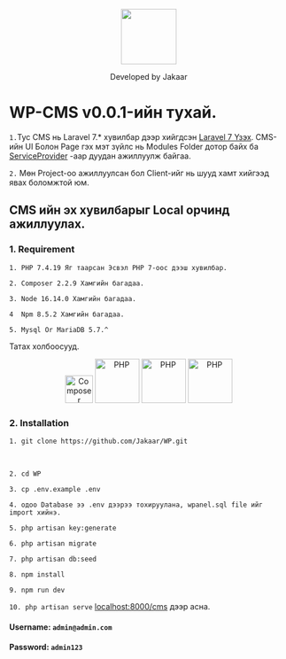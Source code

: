 <p align="center">
    <a href="tel:88052618" target="_blank">
        <img src="https://avatars.githubusercontent.com/u/54393995?v=4" width="100">
    </a>
</p>
<p align="center">
    Developed by Jakaar
</p>

# WP-CMS v0.0.1-ийн тухай.
`1.`Тус CMS нь Laravel 7.* хувилбар дээр хийгдсэн [Laravel 7 Үзэх](https://laravel.com/docs/7.x/).
CMS-ийн UI Болон Page гэх мэт зүйлс нь Modules Folder дотор байх ба [ServiceProvider](https://laravel.com/docs/7.x/providers) -аар дуудан ажиллуулж байгаа.

`2.` Мөн Project-оо ажиллуулсан бол Client-ийг нь шууд хамт хийгээд явах боломжтой юм.


## CMS ийн эх хувилбарыг Local орчинд ажиллуулах.
### 1.  Requirement
    1. PHP 7.4.19 Яг таарсан Эсвэл PHP 7-оос дээш хувилбар.

    2. Composer 2.2.9 Хамгийн багадаа. 

    3. Node 16.14.0 Xамгийн багадаа. 

    4  Npm 8.5.2 Хамгийн багадаа. 

    5. Mysql Or MariaDB 5.7.^

Татах холбоосууд.
<p align="center">
<a href="https://getcomposer.org/"><img src="https://getcomposer.org/img/logo-composer-transparent5.png" alt="Composer" width="50"></a>
<a href="https://www.php.net/"><img src="https://upload.wikimedia.org/wikipedia/commons/thumb/2/27/PHP-logo.svg/711px-PHP-logo.svg.png?20180502235434" alt="PHP" width="80"></a>
<a href="https://nodejs.org/en/"><img src="https://nodejs.org/static/images/logo.svg" alt="PHP" width="80"></a>
<a href="https://www.mysql.com/"><img src="	https://seeklogo.com/images/M/MySQL-logo-F6FF285A58-seeklogo.com.png" alt="PHP" width="80"></a>
</p>

### 2.  Installation
    1. git clone https://github.com/Jakaar/WP.git 
<br/>

    2. cd WP

`3. cp .env.example .env`

`4. одоо Database ээ .env дээрээ тохируулана, wpanel.sql file ийг import хийнэ.`

`5. php artisan key:generate`

`6. php artisan migrate`

`7. php artisan db:seed`

`8. npm install`

`9. npm run dev`

`10. php artisan serve` [localhost:8000/cms](http://localhost:8000/cms) дээр асна. 

#### Username: `admin@admin.com `
#### Password: `admin123 `
